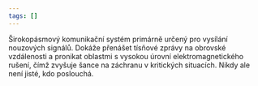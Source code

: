 ```yaml
---
tags: []
---
```

Širokopásmový komunikační systém primárně určený pro vysílání nouzových signálů. Dokáže přenášet tísňové zprávy na obrovské vzdálenosti a pronikat oblastmi s vysokou úrovní elektromagnetického rušení, čímž zvyšuje šance na záchranu v kritických situacích. Nikdy ale není jisté, kdo poslouchá.